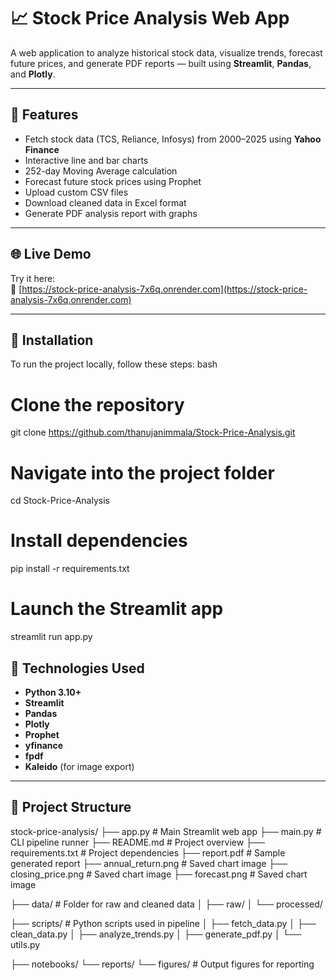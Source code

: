 # 📈 Stock Price Analysis Web App

A web application to analyze historical stock data, visualize trends, forecast future prices, and generate PDF reports — built using **Streamlit**, **Pandas**, and **Plotly**.

---

## 🚀 Features

-  Fetch stock data (TCS, Reliance, Infosys) from 2000–2025 using **Yahoo Finance**
-  Interactive line and bar charts
-  252-day Moving Average calculation
-  Forecast future stock prices using Prophet
-  Upload custom CSV files
-  Download cleaned data in Excel format
-  Generate PDF analysis report with graphs

---

## 🌐 Live Demo

Try it here:  
🔗 [https://stock-price-analysis-7x6q.onrender.com](https://stock-price-analysis-7x6q.onrender.com)

---

## 🚀 Installation

To run the project locally, follow these steps:
bash 
# Clone the repository
git clone https://github.com/thanujanimmala/Stock-Price-Analysis.git

# Navigate into the project folder
cd Stock-Price-Analysis

# Install dependencies
pip install -r requirements.txt

# Launch the Streamlit app
streamlit run app.py


## 🧪 Technologies Used

- **Python 3.10+**
- **Streamlit**
- **Pandas**
- **Plotly**
- **Prophet**
- **yfinance**
- **fpdf**
- **Kaleido** (for image export)

---

## 📁 Project Structure

stock-price-analysis/
├── app.py # Main Streamlit web app
├── main.py # CLI pipeline runner 
├── README.md # Project overview
├── requirements.txt # Project dependencies
├── report.pdf # Sample generated report
├── annual_return.png # Saved chart image
├── closing_price.png # Saved chart image
├── forecast.png # Saved chart image

├── data/ # Folder for raw and cleaned data
│ ├── raw/
│ └── processed/

├── scripts/ # Python scripts used in pipeline
│ ├── fetch_data.py
│ ├── clean_data.py
│ ├── analyze_trends.py
│ ├── generate_pdf.py
│ └── utils.py

├── notebooks/ 
└── reports/
└── figures/ # Output figures for reporting

